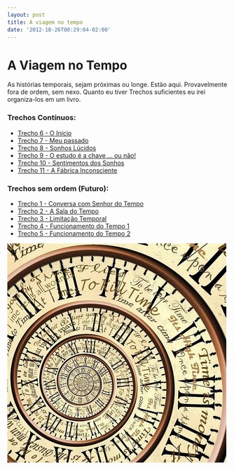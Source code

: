 ```yaml
---
layout: post
title: A viagem no tempo
date: '2012-10-26T00:29:04-02:00'
---
```


# A Viagem no Tempo

As histórias temporais, sejam próximas ou longe. Estão aqui. Provavelmente fora de ordem, sem nexo. Quanto eu tiver Trechos suficientes eu irei organiza-los em um livro.

### Trechos Contínuos:

* [Trecho 6 - O Início](/2012/11/28/o-in%C3%ADcio.html)
* [Trecho 7 - Meu passado](/2012/12/01/meu-passado.html)
* [Trecho 8 - Sonhos Lúcidos](/2012/12/01/sonhos-l%C3%BAcidos.html)
* [Trecho 9 - O estudo é a chave … ou não!](/2012/12/01/o-estudo-%C3%A9-a-chave-ou-n%C3%A3o.html)
* [Trecho 10 - Sentimentos dos Sonhos](/2012/12/13/sentimentos-dos-sonhos.html)
* [Trecho 11 - A Fábrica Inconsciente](/2012/12/15/a-f%C3%A1brica-inconsciente.html)

### Trechos sem ordem (Futuro):

* [Trecho 1 - Conversa com Senhor do Tempo](/2012/10/26/conversa-com-o-senhor-do-tempo.html)
* [Trecho 2 - A Sala do Tempo](/2012/10/26/a-sala-do-tempo.html)
* [Trecho 3 - Limitação Temporal](/2012/10/27/limita%C3%A7%C3%A3o-temporal.html)
* [Trecho 4 - Funcionamento do Tempo 1](/2012/10/27/funcionamento-do-tempo-1.html)
* [Trecho 5 - Funcionamento do Tempo 2](/2012/11/01/funcionamento-do-tempo-2.html)


<img src="/tumblr_files/tumblr_mekd9rQ28I1qh7srd.jpg"/>